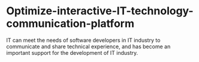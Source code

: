 # Optimize-interactive-IT-technology-communication-platform
 IT can meet the needs of software developers in IT industry to communicate and share technical experience, and has become an important support for the development of IT industry. 
